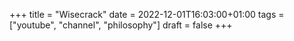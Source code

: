 +++
title = "Wisecrack"
date = 2022-12-01T16:03:00+01:00
tags = ["youtube", "channel", "philosophy"]
draft = false
+++
